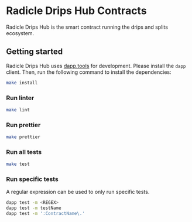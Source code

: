 # Radicle Drips Hub Contracts

Radicle Drips Hub is the smart contract running the drips and splits ecosystem.

## Getting started
Radicle Drips Hub uses [dapp.tools](https://github.com/dapphub/dapptools) for development. Please install the `dapp` client. Then, run the following command to install the dependencies:

```bash
make install
```

### Run linter
```bash
make lint
```

### Run prettier
```bash
make prettier
```

### Run all tests
```bash
make test
```

### Run specific tests
A regular expression can be used to only run specific tests.

```bash
dapp test -m <REGEX>
dapp test -m testName
dapp test -m ':ContractName\.'
```
